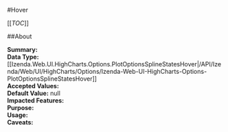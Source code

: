 #Hover

[[_TOC_]]

##About

**Summary:**   
**Data Type:** [[Izenda.Web.UI.HighCharts.Options.PlotOptionsSplineStatesHover|/API/Izenda/Web/UI/HighCharts/Options/Izenda-Web-UI-HighCharts-Options-PlotOptionsSplineStatesHover]]  
**Accepted Values:**   
**Default Value:** null  
**Impacted Features:**   
**Purpose:**   
**Usage:**   
**Caveats:**   

